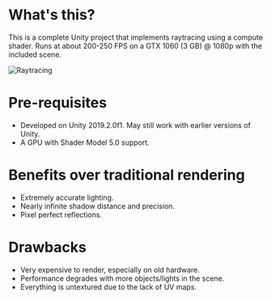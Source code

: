 # What's this?
This is a complete Unity project that implements raytracing using a compute shader. Runs at about 200-250 FPS on a GTX 1060 (3 GB) @ 1080p with the included scene.

![Raytracing](https://i.imgur.com/112l0jJ.jpg)

# Pre-requisites
- Developed on Unity 2019.2.0f1. May still work with earlier versions of Unity.
- A GPU with Shader Model 5.0 support.

# Benefits over traditional rendering
- Extremely accurate lighting.
- Nearly infinite shadow distance and precision.
- Pixel perfect reflections.

# Drawbacks
- Very expensive to render, especially on old hardware.
- Performance degrades with more objects/lights in the scene.
- Everything is untextured due to the lack of UV maps.
